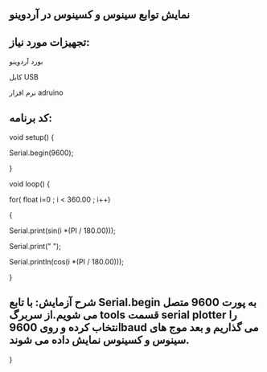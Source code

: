 ## نمایش توابع سینوس و کسینوس در آردوینو
## تجهیزات مورد نیاز:
بورد آردوینو 

کابل USB

نرم افزار adruino
 ## کد برنامه: 
void setup() {


Serial.begin(9600);

}

void loop() 
{

  for( float i=0 ; i < 360.00 ; i++)
  
  {
  
 Serial.print(sin(i *(PI / 180.00)));

  Serial.print(" ");
 
   Serial.println(cos(i *(PI / 180.00)));

  }
  ## شرح آزمایش: با تابع Serial.begin به پورت 9600 متصل می شویم.از سربرگ tools قسمت serial plotter را انتخاب کرده و روی 9600baud می گذاریم و بعد موج های سینوس و کسینوس نمایش داده می شوند.
 

}
